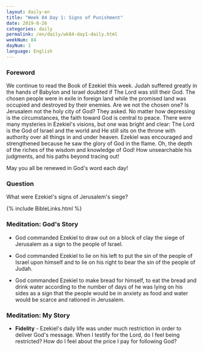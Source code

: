```yaml
---
layout: daily-en
title: "Week 84 Day 1: Signs of Punishment"
date: 2019-8-26 
categories: daily
permalink: /en/daily/wk84-day1-daily.html
weekNum: 84
dayNum: 1
language: English
---
```


### Foreword     
We continue to read the Book of Ezekiel this week. Judah suffered greatly in the hands of Babylon and Israel doubted if The Lord was still their God. The chosen people were in exile in foreign land while the promised land was occupied and destroyed by their enemies. Are we not the chosen one? Is Jerusalem not the holy city of God? They asked. No matter how depressing is the circumstances, the faith toward God is central to peace. There were many mysteries in Ezekiel's visions, but one was bright and clear: The Lord is the God of Israel and the world and He still sits on the throne with authority over all things in and under heaven. Ezekiel was encouraged and strengthened because he saw the glory of God in the flame. Oh, the depth of the riches of the wisdom and knowledge of God! How unsearchable his judgments, and his paths beyond tracing out!

May you all be renewed in God's word each day!

### Question     
What were Ezekiel's signs of Jerusalem's siege?

{% include BibleLinks.html %} 

### Meditation: God's Story   
+ God commanded Ezekiel to draw out on a block of clay the siege of Jerusalem as a sign to the people of Israel. 

+ God commanded Ezekiel to lie on his left to put the sin of the people of Israel upon himself and to lie on his right to bear the sin of the people of Judah. 

+ God commanded Ezekiel to make bread for himself, to eat the bread and drink water according to the number of days of he was lying on his sides as a sign that the people would be in anxiety as food and water would be scarce and rationed in Jerusalem. 

### Meditation: My Story   
+ **Fidelity** - Ezekiel's daily life was under much restriction in order to deliver God's message. When I testify for the Lord, do I feel being restricted? How do I feel about the price I pay for following God?
